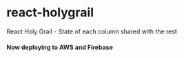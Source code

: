 # react-holygrail

React Holy Grail - State of each column shared with the rest

#### Now deploying to AWS and Firebase
